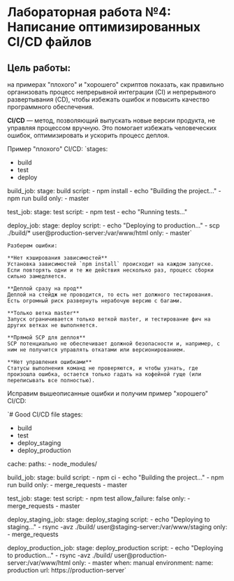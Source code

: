 # Лабораторная работа №4: Написание оптимизированных CI/CD файлов

## Цель работы:
на примерах "плохого" и "хорошего" скриптов показать, как правильно организовать процесс непрерывной интеграции (CI) и непрерывного развертывания (CD), чтобы избежать ошибок и повысить качество программного обеспечения.


**CI/CD** — метод, позволяющий выпускать новые версии продукта, не управляя процессом вручную. Это помогает избежать человеческих ошибок, оптимизировать и ускорить процесс деплоя.

Пример "плохого" CI/CD:
`stages:
  - build
  - test
  - deploy

build_job:
  stage: build
  script:
    - npm install
    - echo "Building the project..."
    - npm run build
  only:
    - master

test_job:
  stage: test
  script:
    - npm test
    - echo "Running tests..."

deploy_job:
  stage: deploy
  script:
    - echo "Deploying to production..."
    - scp ./build/* user@production-server:/var/www/html
  only:
    - master`

    Разберем ошибки:

    **Нет кэширования зависимостей**
    Установка зависимостей `npm install` происходит на каждом запуске. Если повторять одни и те же действия несколько раз, процесс сборки сильно замедляется.

    **Деплой сразу на прод**
    Деплой на стейдж не проводится, то есть нет должного тестирования. Есть огромный риск развернуть нерабочую версию с багами.

    **Только ветка master**
    Запуск ограничивается только веткой master, и тестирование фич на других ветках не выполняется.

    **Прямой SCP для деплоя**
    SCP потенциально не обеспечивает должной безопасности и, например, с ним не получится управлять откатами или версионированием.

    **Нет управления ошибками**
    Статусы выполнения команд не проверяются, и чтобы узнать, где произошла ошибка, остается только гадать на кофейной гуще (или переписывать все полностью).


  Исправим вышеописанные ошибки и получим пример "хорошего" CI/CD:

  `# Good CI/CD file
stages:
  - build
  - test
  - deploy_staging
  - deploy_production

cache:
  paths:
    - node_modules/

build_job:
  stage: build
  script:
    - npm ci
    - echo "Building the project..."
    - npm run build
  only:
    - merge_requests
    - master

test_job:
  stage: test
  script:
    - npm test
  allow_failure: false
  only:
    - merge_requests
    - master

deploy_staging_job:
  stage: deploy_staging
  script:
    - echo "Deploying to staging..."
    - rsync -avz ./build/ user@staging-server:/var/www/staging
  only:
    - merge_requests

deploy_production_job:
  stage: deploy_production
  script:
    - echo "Deploying to production..."
    - rsync -avz ./build/ user@production-server:/var/www/html
  only:
    - master
  when: manual
  environment:
    name: production
    url: https://production-server`
